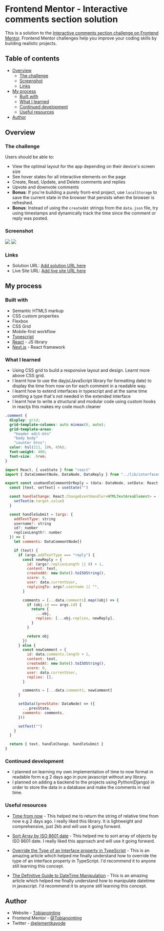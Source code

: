 # Frontend Mentor - Interactive comments section solution

This is a solution to the [Interactive comments section challenge on Frontend Mentor](https://www.frontendmentor.io/challenges/interactive-comments-section-iG1RugEG9). Frontend Mentor challenges help you improve your coding skills by building realistic projects.

## Table of contents

- [Overview](#overview)
  - [The challenge](#the-challenge)
  - [Screenshot](#screenshot)
  - [Links](#links)
- [My process](#my-process)
  - [Built with](#built-with)
  - [What I learned](#what-i-learned)
  - [Continued development](#continued-development)
  - [Useful resources](#useful-resources)
- [Author](#author)


## Overview

### The challenge

Users should be able to:

- View the optimal layout for the app depending on their device's screen size
- See hover states for all interactive elements on the page
- Create, Read, Update, and Delete comments and replies
- Upvote and downvote comments
- **Bonus**: If you're building a purely front-end project, use `localStorage` to save the current state in the browser that persists when the browser is refreshed.
- **Bonus**: Instead of using the `createdAt` strings from the `data.json` file, try using timestamps and dynamically track the time since the comment or reply was posted.

### Screenshot

![](./design/fulldesktop.png)
![](./design/initialmobile.png)


### Links

- Solution URL: [Add solution URL here](https://your-solution-url.com)
- Live Site URL: [Add live site URL here](https://your-live-site-url.com)

## My process

### Built with

- Semantic HTML5 markup
- CSS custom properties
- Flexbox
- CSS Grid
- Mobile-first workflow
- [Typescript](https://www.typescriptlang.org/)
- [React](https://reactjs.org/) - JS library
- [Next.js](https://nextjs.org/) - React framework


### What I learned


-  Using CSS grid to build a responsive layout and design. Learnt more above CSS grid. 
- I learnt how to use the dayjs(JavaScript library for formatting date) to display the time from now on for each comment in a readable way.
- I learnt how to extend interfaces in typescript and at the same time omitting a type that's not needed in the extended interface
- I learnt how to write a structural and modular code using custom hooks in reactjs this makes my code much cleaner


```css
.comment {
  display: grid;
  grid-template-columns: auto minmax(0, auto);
  grid-template-areas:
    "header edit-btn"
    "body body"
    "counter btns";
  color: hsl(211, 10%, 45%);
  font-weight: 400;
  font-size: .9rem;
}
```
```js
import React, { useState } from "react"
import { DataCommentNode, DataNode, DataReply } from "../lib/interfaces/allInterfaces"

export const useHandleCommentOrReply = (data: DataNode, setData: React.Dispatch<any>) => {
  const [text, setText] = useState("")

  const handleChange: React.ChangeEventHandler<HTMLTextAreaElement> = (e) => {
    setText(e.target.value)
  }

  const handleSubmit = (args: {
    addTextType: string
    username?: string
    id?: number
    repliesLength?: number
  }) => {
    let comments: DataCommentNode[]

    if (text) {
      if (args.addTextType === "reply") {
        const newReply = {
          id: (args?.repliesLength || 0) + 1,
          content: text,
          createdAt: new Date().toISOString(),
          score: 0,
          user: data.currentUser,
          replyingTo: args?.username || "",
        }

        comments = [...data.comments].map((obj) => {
          if (obj.id === args.id) {
            return {
              ...obj,
              replies: [...obj.replies, newReply],
            }
          }

          return obj
        })
      } else {
        const newComment = {
          id: data.comments.length + 1,
          content: text,
          createdAt: new Date().toISOString(),
          score: 0,
          user: data.currentUser,
          replies: [],
        }

        comments = [...data.comments, newComment]
      }

      setData((prevState: DataNode) => ({
        ...prevState,
        comments: comments,
      }))

      setText("")
    }
  }

  return { text, handleChange, handleSubmit }
}

```


### Continued development

- I planned on learning my own implementation of time to now format in readable form e.g 2 days ago in pure javascript without any library.
- I planned on adding a backend to the projects using Python(Django) in order to store the data in a database and make the comments in real time.


### Useful resources

- [Time from now](https://day.js.org/) - This helped me to return the string of relative time from now e.g 2 days ago. I really liked this library. It is lightweight and comprehensive, just 2kb and will use it going forward.
- [Sort Array by ISO 8601 date](https://stackoverflow.com/questions/12192491/sort-array-by-iso-8601-date) - This helped me to sort array of objects by ISO 8601 date. I really liked this approach and will use it going forward.
- [Override the Type of an Interface property in TypeScript](https://bobbyhadz.com/blog/typescript-override-interface-property) - This is an amazing article which helped me finally understand how to override the type of an interface property in TypeScript. I'd recommend it to anyone still learning this concept.

- [The Definitive Guide to DateTime Manipulation](https://www.toptal.com/software/definitive-guide-to-datetime-manipulation) - This is an amazing article which helped me finally understand how to manipulate datetime in javascript. I'd recommend it to anyone still learning this concept.

## Author

- Website - [Tobianointing](https://github.com/Tobianointing)
- Frontend Mentor - [@Tobianointing](https://www.frontendmentor.io/profile/Tobianointing)
- Twitter - [@elementkayode](https://www.twitter.com/elementkayode)

